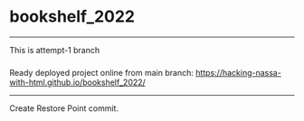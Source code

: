 # bookshelf_2022

---
This is attempt-1 branch


#####
Ready deployed project online from main branch:
https://hacking-nassa-with-html.github.io/bookshelf_2022/

---
Create Restore Point commit.
